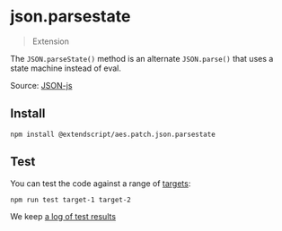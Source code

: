 # json.parsestate

> Extension

The `JSON.parseState()` method is an alternate `JSON.parse()` that uses a state machine instead of eval.

Source: [JSON-js](https://github.com/douglascrockford/JSON-js/blob/master/json_parse_state.js)

## Install

    npm install @extendscript/aes.patch.json.parsestate

## Test

You can test the code against a range of [targets](https://github.com/nbqx/fakestk/blob/master/resources/versions.json):

    npm run test target-1 target-2

We keep [a log of test results](./test/results_log.md)
